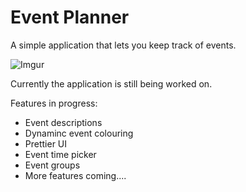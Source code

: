 # **Event Planner**
A simple application that lets you keep track of events.

![Imgur](http://i.imgur.com/NjEzarV.png)

Currently the application is still being worked on.

Features in progress:
* Event descriptions
* Dynaminc event colouring
* Prettier UI
* Event time picker
* Event groups
* More features coming....
